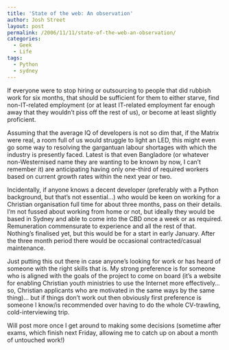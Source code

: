 ```yaml
---
title: 'State of the web: An observation'
author: Josh Street
layout: post
permalink: /2006/11/11/state-of-the-web-an-observation/
categories:
  - Geek
  - Life
tags:
  - Python
  - sydney
---
```

If everyone were to stop hiring or outsourcing to people that did rubbish work for six months, that should be sufficient for them to either starve, find non-IT-related employment (or at least IT-related employment far enough away that they wouldn&#8217;t piss off the rest of us), or become at least slightly proficient.

Assuming that the average IQ of developers is not so dim that, if the Matrix were real, a room full of us would struggle to light an LED, this might even go some way to resolving the gargantuan labour shortages with which the industry is presently faced. Latest is that even Bangladore (or whatever non-Westernised name they are wanting to be known by now, I can&#8217;t remember it) are anticipating having only one-third of required workers based on current growth rates within the next year or two.

Incidentally, if anyone knows a decent developer (preferably with a Python background, but that&#8217;s not essential&#8230;) who would be keen on working for a Christian organisation full time for about three months, pass on their details. I&#8217;m not fussed about working from home or not, but ideally they would be based in Sydney and able to come into the CBD once a week or as required. Remuneration commensurate to experience and all the rest of that. Nothing&#8217;s finalised yet, but this would be for a start in early January. After the three month period there would be occasional contracted/casual maintenance.

Just putting this out there in case anyone&#8217;s looking for work or has heard of someone with the right skills that is. My strong preference is for someone who is aligned with the goals of the project to come on board (it&#8217;s a website for enabling Christian youth ministries to use the Internet more effectively&#8230; so, Christian applicants who are motivated in the same ways by the same thing)&#8230; but if things don&#8217;t work out then obviously first preference is someone I know/is recommended over having to do the whole CV-trawling, cold-interviewing trip.

Will post more once I get around to making some decisions (sometime after exams, which finish next Friday, allowing me to catch up on about a month of untouched work!)